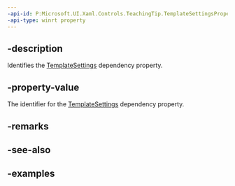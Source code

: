 ```yaml
---
-api-id: P:Microsoft.UI.Xaml.Controls.TeachingTip.TemplateSettingsProperty
-api-type: winrt property
---
```


## -description

Identifies the [TemplateSettings](teachingtip_templatesettings.md) dependency property.

## -property-value

The identifier for the [TemplateSettings](teachingtip_templatesettings.md) dependency property.

## -remarks

## -see-also

## -examples

